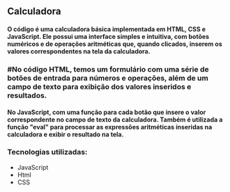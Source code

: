 ## Calculadora
#### O código é uma calculadora básica implementada em HTML, CSS e JavaScript. Ele possui uma interface simples e intuitiva, com botões numéricos e de operações aritméticas que, quando clicados, inserem os valores correspondentes na tela da calculadora.

### #No código HTML, temos um formulário com uma série de botões de entrada para números e operações, além de um campo de texto para exibição dos valores inseridos e resultados.

#### No JavaScript, com uma função para cada botão que insere o valor correspondente no campo de texto da calculadora. Também é utilizada a função "eval" para processar as expressões aritméticas inseridas na calculadora e exibir o resultado na tela.

### Tecnologias utilizadas:
 - JavaScript
 - Html
 - CSS
